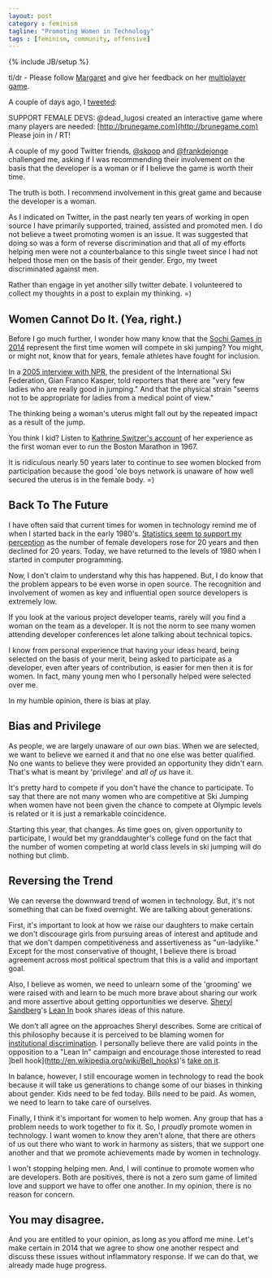 ```yaml
---
layout: post
category : feminism
tagline: "Promoting Women in Technology"
tags : [feminism, community, offensive]
---
```

{% include JB/setup %}

tl/dr - Please follow [Margaret](https://twitter.com/dead_lugosi) and give her feedback on her [multiplayer game](http://brunegame.com).

A couple of days ago, I [tweeted](https://twitter.com/AmyStephen/status/422828979515437056):

  SUPPORT FEMALE DEVS: @dead_lugosi created an interactive game where many players are needed: [http://brunegame.com](http://brunegame.com)  Please join in / RT!

A couple of my good Twitter friends, [@skoop](http://twitter.com/skoop) and [@frankdejonge](http://twitter.com/frankdejonge) challenged me, asking if I was recommending their involvement on the basis that the developer is a woman or if I believe the game is worth their time.

The truth is both. I recommend involvement in this great game and because the developer is a woman.

As I indicated on Twitter, in the past nearly ten years of working in open source I have primarily supported, trained, assisted and promoted men. I do not believe a tweet promoting women is an issue. It was suggested that doing so was a form of reverse discrimination and that all of my efforts helping men were not a counterbalance to this single tweet since I had not helped those men on the basis of their gender. Ergo, my tweet discriminated against men.

Rather than engage in yet another silly twitter debate. I volunteered to collect my thoughts in a post to explain my thinking. =)

## Women Cannot Do It. (Yea, right.)
Before I go much further, I wonder how many know that the
[Sochi Games in 2014](http://www.olympic.org/sochi-2014-winter-olympics) represent the first time women will compete in ski jumping? You might, or might not, know that for years, female athletes have fought for inclusion.

In a [2005 interview with NPR](http://www.npr.org/templates/story/story.php?storyId=5011904), the president of the International Ski Federation, Gian Franco Kasper, told reporters that there are "very few ladies who are really good in jumping."
And that the physical strain "seems not to be appropriate for ladies from a medical point of view."

The thinking being a woman's uterus might fall out by the repeated impact as a result of the jump.

You think I kid? Listen to [Kathrine Switzer's account](http://www.youtube.com/watch?v=fOGXvBAmTsY) of her experience as the first woman ever to run the Boston Marathon in 1967.

It is ridiculous nearly 50 years later to continue to see women blocked from participation because the good 'ole boys network is unaware of how well secured the uterus is in the female body. =)

## Back To The Future
I have often said that current times for women in technology remind me of when I started back in the early 1980's. [Statistics seem to support my perception](http://m.collegian.psu.edu/news/state_national_international/article_c109636e-295f-11e3-acaa-0019bb30f31a.html?mode=jqm_gal) as the number of female developers rose for 20 years and then declined for 20 years. Today, we have returned to the levels of 1980 when I started in computer programming.

Now, I don't claim to understand why this has happened. But, I do know that the problem appears to be even worse in open source. The recognition and involvement of women as key and influential open source developers is extremely low.

If you look at the various project developer teams, rarely will you find a woman on the team as a developer. It is not the norm to see many women attending developer conferences let alone talking about technical topics.

I know from personal experience that having your ideas heard, being selected on the basis of your merit, being asked to participate as a developer, even after years of contribution, is easier for men then it is for women. In fact, many young men who I personally helped were selected over me.

In my humble opinion, there is bias at play.

## Bias and Privilege

As people, we are largely unaware of our own bias. When we are selected, we want to believe we earned it and that no one else was better qualified. No one wants to believe they were provided an opportunity they didn't earn. That's what is meant by 'privilege' and *all of us* have it.

It's pretty hard to compete if you don't have the chance to participate. To say that there are not many women who are competitive at Ski Jumping when women have not been given the chance to compete at Olympic levels is related or it is just a remarkable coincidence.

Starting this year, that changes. As time goes on, given opportunity to participate, I would bet my granddaughter's college fund on the fact that the number of women competing at
world class levels in ski jumping will do nothing but climb.

## Reversing the Trend
We can reverse the downward trend of women in technology. But, it's not something that can be fixed overnight. We are talking about generations.

First, it's important to look at how we raise our daughters to make certain we don't discourage girls from pursuing areas of interest and aptitude and that we don't dampen competitiveness and assertiveness as "un-ladylike." Except for the most conservative of thought, I believe there is broad agreement across most political spectrum that this is a valid and important goal.

Also, I believe as women, we need to unlearn some of the 'grooming' we were raised with and learn to be much more brave about sharing our work and more assertive about getting opportunities we deserve. [Sheryl Sandberg](http://en.wikipedia.org/wiki/Sheryl_Sandberg)'s
[Lean In](http://www.amazon.com/Lean-In-Women-Work-Will/dp/0385349947) book shares ideas of this nature.

We don't all agree on the approaches Sheryl describes. Some are critical of this philosophy because it is perceived to be blaming women for [institutional discrimination](http://en.wikipedia.org/wiki/Institutionalized_discrimination). I personally believe there are valid points in the opposition to a "Lean In" campaign and encourage those interested to
read ]bell hook](http://en.wikipedia.org/wiki/Bell_hooks)'s [take on it](http://thefeministwire.com/2013/10/17973/).

In balance, however, I still encourage women in technology to read the book because it will take us generations to change
some of our biases in thinking about gender. Kids need to be fed today. Bills need to be paid. As women, we need to learn to take care of ourselves.

Finally, I think it's important for women to help women. Any group that has a problem needs to work together to fix it. So, I *proudly* promote women in technology. I want women to know they aren't alone, that there are others of us out there who want to work in harmony as sisters, that we support one another and that we promote achievements made by women in technology.

I won't stopping helping men. And, I will continue to promote women who are developers. Both are positives, there is not a zero sum game of limited love and support we have to offer one another. In my opinion, there is no reason for concern.

## You may disagree.

And you are entitled to your opinion, as long as you afford me mine. Let's make certain in 2014 that we agree to show one another respect and discuss these issues without inflammatory response. If we can do that, we already made huge progress.

